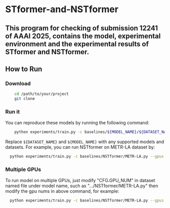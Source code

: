# STformer-and-NSTformer

## This program for checking of submission 12241 of AAAI 2025, contains the model, experimental environment and the experimental results of STformer and NSTformer.

## How to Run

### Download
```bash
    cd /path/to/your/project
    git clone 
```

### Run it

You can reproduce these models by running the following command:

```bash
    python experiments/train.py -c baselines/${MODEL_NAME}/${DATASET_NAME}.py --gpus '0'
```

Replace `${DATASET_NAME}` and `${MODEL_NAME}` with any supported models and datasets. For example, you can run NSTformer on METR-LA dataset by:

```bash
  python experiments/train.py -c baselines/NSTformer/METR-LA.py --gpus '0'
```

### Multiple GPUs

To run model on multiple GPUs, just modify "CFG.GPU_NUM" in dataset named file under model name, such as ".../NSTformer/METR-LA.py" then modify the gpu nums in above command, for example:

```bash
  python experiments/train.py -c baselines/NSTformer/METR-LA.py --gpus '0,1,2,3'
```




